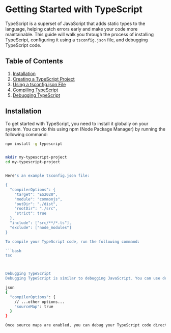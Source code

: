 # Getting Started with TypeScript

TypeScript is a superset of JavaScript that adds static types to the language, helping catch errors early and make your code more maintainable. This guide will walk you through the process of installing TypeScript, configuring it using a `tsconfig.json` file, and debugging TypeScript code.

## Table of Contents

1. [Installation](#installation)
2. [Creating a TypeScript Project](#creating-a-typescript-project)
3. [Using a tsconfig.json File](#using-a-tsconfigjson-file)
4. [Compiling TypeScript](#compiling-typescript)
5. [Debugging TypeScript](#debugging-typescript)

## Installation

To get started with TypeScript, you need to install it globally on your system. You can do this using npm (Node Package Manager) by running the following command:

```bash
npm install -g typescript


mkdir my-typescript-project
cd my-typescript-project


Here's an example tsconfig.json file:

{
  "compilerOptions": {
    "target": "ES2020",
    "module": "commonjs",
    "outDir": "./dist",
    "rootDir": "./src",
    "strict": true
  },
  "include": ["src/**/*.ts"],
  "exclude": ["node_modules"]
}

To compile your TypeScript code, run the following command:

```bash
tsc



Debugging TypeScript
Debugging TypeScript is similar to debugging JavaScript. You can use debugging tools available in your code editor or browser to set breakpoints and inspect variables. Make sure you've generated source maps by including the "sourceMap" option in your tsconfig.json file:

json
{
  "compilerOptions": {
    // ...other options...
    "sourceMap": true
  }
}

Once source maps are enabled, you can debug your TypeScript code directly, and the debugger will map back to your TypeScript source files.